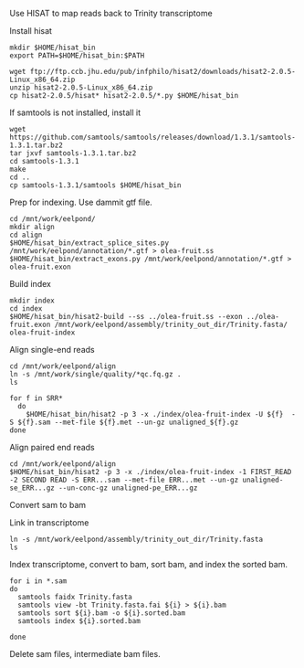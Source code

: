 Use HISAT to map reads back to Trinity transcriptome

Install hisat
```
mkdir $HOME/hisat_bin
export PATH=$HOME/hisat_bin:$PATH
```
```
wget ftp://ftp.ccb.jhu.edu/pub/infphilo/hisat2/downloads/hisat2-2.0.5-Linux_x86_64.zip
unzip hisat2-2.0.5-Linux_x86_64.zip
cp hisat2-2.0.5/hisat* hisat2-2.0.5/*.py $HOME/hisat_bin
```
If samtools is not installed, install it
```
wget https://github.com/samtools/samtools/releases/download/1.3.1/samtools-1.3.1.tar.bz2
tar jxvf samtools-1.3.1.tar.bz2
cd samtools-1.3.1
make
cd ..
cp samtools-1.3.1/samtools $HOME/hisat_bin
```

Prep for indexing. Use dammit gtf file.
```
cd /mnt/work/eelpond/
mkdir align
cd align
$HOME/hisat_bin/extract_splice_sites.py /mnt/work/eelpond/annotation/*.gtf > olea-fruit.ss 
$HOME/hisat_bin/extract_exons.py /mnt/work/eelpond/annotation/*.gtf > olea-fruit.exon
```

Build index
```
mkdir index
cd index
$HOME/hisat_bin/hisat2-build --ss ../olea-fruit.ss --exon ../olea-fruit.exon /mnt/work/eelpond/assembly/trinity_out_dir/Trinity.fasta/ olea-fruit-index
```

Align single-end reads
```
cd /mnt/work/eelpond/align
ln -s /mnt/work/single/quality/*qc.fq.gz .
ls

for f in SRR* 
  do
    $HOME/hisat_bin/hisat2 -p 3 -x ./index/olea-fruit-index -U ${f}  -S ${f}.sam --met-file ${f}.met --un-gz unaligned_${f}.gz
done
```
Align paired end reads
```
cd /mnt/work/eelpond/align
$HOME/hisat_bin/hisat2 -p 3 -x ./index/olea-fruit-index -1 FIRST_READ -2 SECOND READ -S ERR...sam --met-file ERR...met --un-gz unaligned-se_ERR...gz --un-conc-gz unaligned-pe_ERR...gz
```

Convert sam to bam

Link in transcriptome
```
ln -s /mnt/work/eelpond/assembly/trinity_out_dir/Trinity.fasta
ls
```
Index transcriptome, convert to bam, sort bam, and index the sorted bam. 
```
for i in *.sam
do
  samtools faidx Trinity.fasta
  samtools view -bt Trinity.fasta.fai ${i} > ${i}.bam
  samtools sort ${i}.bam -o ${i}.sorted.bam
  samtools index ${i}.sorted.bam
  
done
```

Delete sam files, intermediate bam files. 
  

